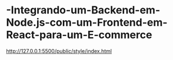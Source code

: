 # -Integrando-um-Backend-em-Node.js-com-um-Frontend-em-React-para-um-E-commerce
http://127.0.0.1:5500/public/style/index.html
